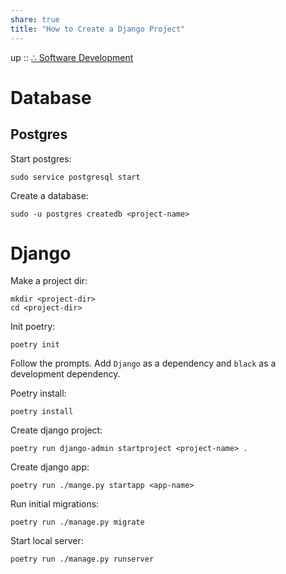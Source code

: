 ```yaml
---  
share: true  
title: "How to Create a Django Project"  
---  
```

up :: [∴ Software Development](./%E2%88%B4-Software-Development.md)  
  
# Database  
  
## Postgres  
  
Start postgres:  
  
```shell  
sudo service postgresql start  
```  
  
Create a database:  
  
```shell  
sudo -u postgres createdb <project-name>  
```  
  
# Django  
  
Make a project dir:  
  
```shell  
mkdir <project-dir>  
cd <project-dir>  
```  
  
Init poetry:  
  
```shell  
poetry init  
```  
  
Follow the prompts. Add `Django` as a dependency and `black` as a development dependency.  
  
Poetry install:   
  
```shell  
poetry install  
```  
  
Create django project:  
  
```shell  
poetry run django-admin startproject <project-name> .  
```  
  
Create django app:  
  
```shell  
poetry run ./mange.py startapp <app-name>  
```  
  
Run initial migrations:  
  
```shell  
poetry run ./manage.py migrate  
```  
  
Start local server:   
  
```shell  
poetry run ./manage.py runserver  
```  
